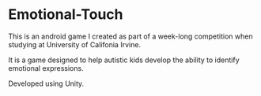 # Emotional-Touch

This is an android game I created as part of a week-long competition when studying at University of Califonia Irvine.

It is a game designed to help autistic kids develop the ability to identify emotional expressions.

Developed using Unity.
